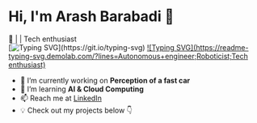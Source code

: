 # Hi, I'm Arash Barabadi  👋  
🚀  |  | Tech enthusiast  
[![Typing SVG](https://readme-typing-svg.demolab.com/?lines=+++Autonomous+engineer;+++Roboticist;)](https://git.io/typing-svg)
[![Typing SVG](https://readme-typing-svg.demolab.com/?lines=Autonomous+engineer;Roboticist;Tech enthusiast)](https://git.io/typing-svg)

- 🔭 I’m currently working on **Perception of a fast car**  
- 🌱 I’m learning **AI & Cloud Computing**  
- 📫 Reach me at [LinkedIn](www.linkedin.com/in/arash-barabadi)
- 💡 Check out my projects below 👇  

